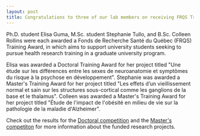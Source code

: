 ```yaml
---
layout: post
title: Congratulations to three of our lab members on receiving FRQS Training Awards!
---
```


Ph.D. student Elisa Guma, M.Sc. student Stephanie Tullo, and B.Sc. Colleen Rollins were each awarded a Fonds de Recherche Santé du Québec (FRQS) Training Award, in which aims to support university students seeking to pursue health research training in a graduate university program.

Elisa was awarded a Doctoral Training Award for her project titled "Une étude sur les différences entre les sexes de neuroanatomie et symptômes du risque à la psychose en développement". Stephanie was awarded a Master's Training Award for her project titled "Les effets d’un vieillissement normal et sain sur les structures sous-cortical comme les ganglions de la base et le thalamus". Colleen was awarded a Master's Training Award for her project titled "Étude de l'impact de l'obésité en milieu de vie sur la pathologie de la maladie d'Alzheimer". 

Check out the results for the [Doctoral competition](http://www.frqs.gouv.qc.ca/documents/11314/2907767/BF2_Doctorat_1718.pdf/dfeedb3f-94e2-4c73-bf72-68fe4983e651) and the [Master's competiton](http://www.frqs.gouv.qc.ca/documents/11314/2907767/BF1_Maitrise_1718.pdf/f7d93cb2-d65c-41b7-bd7e-bfd3d8a76ddf) for more information about the funded research projects. 
